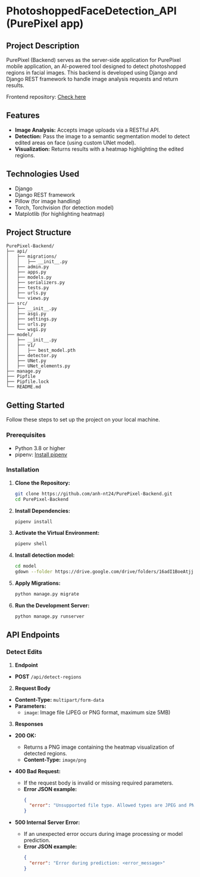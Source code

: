 # PhotoshoppedFaceDetection_API (PurePixel app)

## Project Description

PurePixel (Backend) serves as the server-side application for PurePixel mobile application, an AI-powered tool designed to detect photoshopped regions in facial images. This backend is developed using Django and Django REST framework to handle image analysis requests and return results.

Frontend repository: [Check here](https://github.com/anh-nt24/PhotoshoppedFaceDetection_App) 

## Features

- **Image Analysis:** Accepts image uploads via a RESTful API.
- **Detection:** Pass the image to a semantic segmentation model to detect edited areas on face (using custom UNet model).
- **Visualization:** Returns results with a heatmap highlighting the edited regions.

## Technologies Used

- Django
- Django REST framework
- Pillow (for image handling)
- Torch, Torchvision (for detection model)
- Matplotlib (for highlighting heatmap)

## Project Structure

```plaintext
PurePixel-Backend/
├── api/
│   ├── migrations/
│   │   ├── __init__.py
│   ├── admin.py
│   ├── apps.py
│   ├── models.py
│   ├── serializers.py
│   ├── tests.py
│   ├── urls.py
│   └── views.py
├── src/
│   ├── __init__.py
│   ├── asgi.py
│   ├── settings.py
│   ├── urls.py
│   └── wsgi.py
├── model/
│   ├── __init__.py
│   ├── v1/
│   │   ├── best_model.pth
│   ├── detector.py
│   ├── UNet.py
│   ├── UNet_elements.py
├── manage.py
├── Pipfile
├── Pipfile.lock
└── README.md
```


## Getting Started

Follow these steps to set up the project on your local machine.

### Prerequisites

- Python 3.8 or higher
- pipenv: [Install pipenv](https://pipenv.pypa.io/en/latest/installation.html)

### Installation

1. **Clone the Repository:**

   ```sh
   git clone https://github.com/anh-nt24/PurePixel-Backend.git
   cd PurePixel-Backend
    ```

2. **Install Dependencies:**

    ```sh
    pipenv install
    ```

3. **Activate the Virtual Environment:**

    ```sh
    pipenv shell
    ```

4. **Install detection model:**

    ```sh
    cd model
    gdown --folder https://drive.google.com/drive/folders/16adI1BoeAtjjSfF5ZxZ34Vlt4jZg91Rs?usp=sharing

    ```

4. **Apply Migrations:**
    ```sh
    python manage.py migrate
    ```

5. **Run the Development Server:**
    ```sh
    python manage.py runserver
    ```

## API Endpoints

### Detect Edits

1. **Endpoint**

- **POST** `/api/detect-regions`

2. **Request Body**

- **Content-Type:** `multipart/form-data`
- **Parameters:**
  - `image`: Image file (JPEG or PNG format, maximum size 5MB)

3. **Responses**

- **200 OK:**
  - Returns a PNG image containing the heatmap visualization of detected regions.
  - **Content-Type:** `image/png`
  
- **400 Bad Request:**
  - If the request body is invalid or missing required parameters.
  - **Error JSON example:**
    ```json
    {
      "error": "Unsupported file type. Allowed types are JPEG and PNG."
    }
    ```

- **500 Internal Server Error:**
  - If an unexpected error occurs during image processing or model prediction.
  - **Error JSON example:**
    ```json
    {
      "error": "Error during prediction: <error_message>"
    }
    ```
